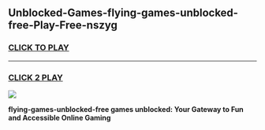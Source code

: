 
## Unblocked-Games-flying-games-unblocked-free-Play-Free-nszyg
<h3>
<a href="https://premium76.site?title=flying-games-unblocked-free&ref=24M">CLICK TO PLAY</a></h3>
<hr>

<h3>
<a href="https://premium76.site?title=flying-games-unblocked-free&ref=24M">CLICK 2 PLAY</a>
  
</h3>

<a href="https://premium76.site?title=flying-games-unblocked-free&ref=24M"><img src="https://clearcache.store/games.png"></a>


**flying-games-unblocked-free games unblocked: Your Gateway to Fun and Accessible Online Gaming**
